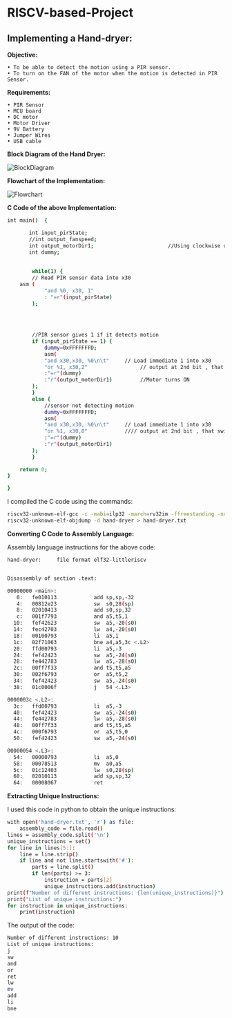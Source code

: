 # RISCV-based-Project

## Implementing a Hand-dryer:



**Objective:**

    • To be able to detect the motion using a PIR sensor.
    • To turn on the FAN of the motor when the motion is detected in PIR Sensor.

**Requirements:**

    • PIR Sensor
    • MCU board
    • DC motor
    • Motor Driver
    • 9V Battery
    • Jumper Wires
    • USB cable


**Block Diagram of the Hand Dryer:**



![BlockDiagram](https://github.com/malobimukherjee/RISCV-based-Project/assets/141206513/36ae2008-df72-4f5a-bcc2-68adc00aced0)

**Flowchart of the Implementation:**


![Flowchart](https://github.com/malobimukherjee/RISCV-based-Project/assets/141206513/2f3ee60b-aae7-4782-ba6a-a9d8d4b5728f)

**C Code of the above Implementation:**



```bash
int main()  {

       int input_pirState;
       //int output_fanspeed;
       int output_motorDir1;                        //Using clockwise direction only                       
       int dummy;
    
    
        while(1) {
        // Read PIR sensor data into x30
	asm (
            "and %0, x30, 1"
            : "=r"(input_pirState)
        );

       
        

        //PIR sensor gives 1 if it detects motion
        if (input_pirState == 1) {
            dummy=0xFFFFFFFD;
            asm(
            "and x30,x30, %0\n\t"     // Load immediate 1 into x30
            "or %1, x30,2"                 // output at 2nd bit , that switches on the motor
            :"=r"(dummy)
            :"r"(output_motorDir1)         //Motor turns ON
        );
        } 
        else {
            //sensor not detecting motion
            dummy=0xFFFFFFFD;
            asm(
            "and x30,x30, %0\n\t"     // Load immediate 1 into x30
            "or %1, x30,0"            //// output at 2nd bit , that switches off the motor
            :"=r"(dummy)
            :"r"(output_motorDir1)
        );
        }

    return 0;
}

}

```

I compiled the C code using the commands:

```bash
riscv32-unknown-elf-gcc -c -mabi=ilp32 -march=rv32im -ffreestanding -nostdlib -o ./hand-dryer hand-dryer.c
riscv32-unknown-elf-objdump -d hand-dryer > hand-dryer.txt
```
**Converting C Code to Assembly Language:**

Assembly language instructions for the above code:

```bash
hand-dryer:     file format elf32-littleriscv


Disassembly of section .text:

00000000 <main>:
   0:	fe010113          	add	sp,sp,-32
   4:	00812e23          	sw	s0,28(sp)
   8:	02010413          	add	s0,sp,32
   c:	001f7793          	and	a5,t5,1
  10:	fef42623          	sw	a5,-20(s0)
  14:	fec42703          	lw	a4,-20(s0)
  18:	00100793          	li	a5,1
  1c:	02f71063          	bne	a4,a5,3c <.L2>
  20:	ffd00793          	li	a5,-3
  24:	fef42423          	sw	a5,-24(s0)
  28:	fe442783          	lw	a5,-28(s0)
  2c:	00ff7f33          	and	t5,t5,a5
  30:	002f6793          	or	a5,t5,2
  34:	fef42423          	sw	a5,-24(s0)
  38:	01c0006f          	j	54 <.L3>

0000003c <.L2>:
  3c:	ffd00793          	li	a5,-3
  40:	fef42423          	sw	a5,-24(s0)
  44:	fe442783          	lw	a5,-28(s0)
  48:	00ff7f33          	and	t5,t5,a5
  4c:	000f6793          	or	a5,t5,0
  50:	fef42423          	sw	a5,-24(s0)

00000054 <.L3>:
  54:	00000793          	li	a5,0
  58:	00078513          	mv	a0,a5
  5c:	01c12403          	lw	s0,28(sp)
  60:	02010113          	add	sp,sp,32
  64:	00008067          	ret
```
**Extracting Unique Instructions:**

I used this code in python to obtain the unique instructions:

```bash
with open('hand-dryer.txt', 'r') as file:
    assembly_code = file.read()
lines = assembly_code.split('\n')
unique_instructions = set()
for line in lines[5:]:
    line = line.strip()
    if line and not line.startswith('#'):
        parts = line.split()
        if len(parts) >= 3:
            instruction = parts[2]
            unique_instructions.add(instruction)
print(f"Number of different instructions: {len(unique_instructions)}")
print("List of unique instructions:")
for instruction in unique_instructions:
    print(instruction)
```
The output of the code:

```bash
Number of different instructions: 10
List of unique instructions:
j
sw
and
or
ret
lw
mv
add
li
bne
```

